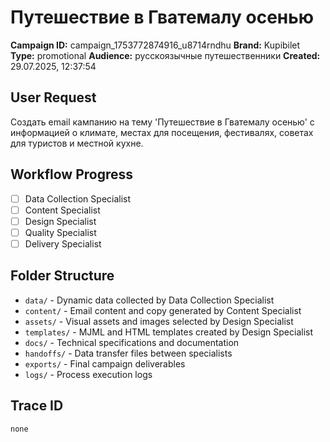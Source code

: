 # Путешествие в Гватемалу осенью

**Campaign ID:** campaign_1753772874916_u8714rndhu
**Brand:** Kupibilet
**Type:** promotional
**Audience:** русскоязычные путешественники
**Created:** 29.07.2025, 12:37:54

## User Request
Создать email кампанию на тему 'Путешествие в Гватемалу осенью' с информацией о климате, местах для посещения, фестивалях, советах для туристов и местной кухне.

## Workflow Progress
- [ ] Data Collection Specialist
- [ ] Content Specialist  
- [ ] Design Specialist
- [ ] Quality Specialist
- [ ] Delivery Specialist

## Folder Structure

- `data/` - Dynamic data collected by Data Collection Specialist
- `content/` - Email content and copy generated by Content Specialist
- `assets/` - Visual assets and images selected by Design Specialist
- `templates/` - MJML and HTML templates created by Design Specialist
- `docs/` - Technical specifications and documentation
- `handoffs/` - Data transfer files between specialists
- `exports/` - Final campaign deliverables
- `logs/` - Process execution logs

## Trace ID
`none`
